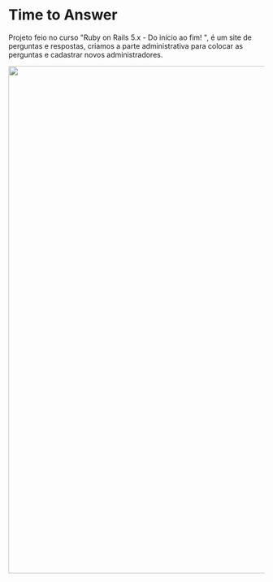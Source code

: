 # Time to Answer

Projeto feio no curso "Ruby on Rails 5.x - Do início ao fim! ", é um site de perguntas e respostas, criamos a parte administrativa para colocar as perguntas e cadastrar novos administradores.
<p align="center">
  <img width="1000" src="app/assets/to_readme/time.gif">
</p>
